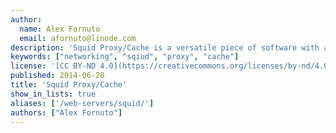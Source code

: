 ```yaml
---
author:
  name: Alex Fornuto
  email: afornuto@linode.com
description: 'Squid Proxy/Cache is a versatile piece of software with a variety of uses. These guides detail several use cases for Squid on a Linode'
keywords: ["networking", "sqiud", "proxy", "cache"]
license: '[CC BY-ND 4.0](https://creativecommons.org/licenses/by-nd/4.0)'
published: 2014-06-20
title: 'Squid Proxy/Cache'
show_in_lists: true
aliases: ['/web-servers/squid/']
authors: ["Alex Fornuto"]
---
```


